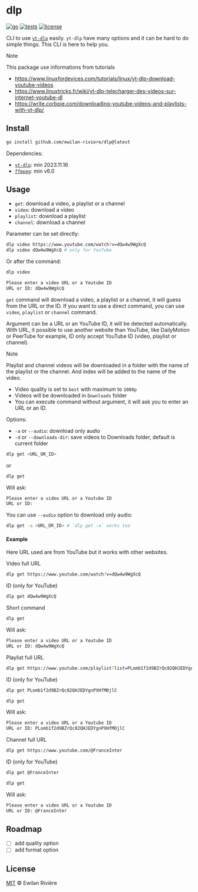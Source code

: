 # dlp

[![go][go-version-src]][go-version-href]
[![tests][tests-src]][tests-href]
[![license][license-src]][license-href]

CLI to use [`yt-dlp`](https://github.com/yt-dlp/yt-dlp) easily. `yt-dlp` have many options and it can be hard to do simple things. This CLI is here to help you.

> [!NOTE]
> This package use informations from tutorials
>
> - <https://www.linuxfordevices.com/tutorials/linux/yt-dlp-download-youtube-videos>
> - <https://www.linuxtricks.fr/wiki/yt-dlp-telecharger-des-videos-sur-internet-youtube-dl>
> - <https://write.corbpie.com/downloading-youtube-videos-and-playlists-with-yt-dlp/>

## Install

```bash
go install github.com/ewilan-riviere/dlp@latest
```

Dependencies:

- [`yt-dlp`](https://github.com/yt-dlp/yt-dlp): min 2023.11.16
- [`ffmpeg`](https://github.com/FFmpeg/FFmpeg): min v6.0

## Usage

- `get`: download a video, a playlist or a channel
- `video`: download a video
- `playlist`: download a playlist
- `channel`: download a channel

Parameter can be set directly:

```bash
dlp video https://www.youtube.com/watch?v=dQw4w9WgXcQ
dlp video dQw4w9WgXcQ # only for YouTube
```

Or after the command:

```bash
dlp video

Please enter a video URL or a Youtube ID
URL or ID: dQw4w9WgXcQ
```

`get` command will download a video, a playlist or a channel, it will guess from the URL or the ID. If you want to use a direct command, you can use `video`, `playlist` or `channel` command.

Argument can be a URL or an YouTube ID, it will be detected automatically. With URL, it possible to use another website than YouTube, like DailyMotion or PeerTube for example, ID only accept YouTube ID (video, playlist or channel).

> [!NOTE]
> Playlist and channel videos will be downloaded in a folder with the name of the playlist or the channel. And index will be added to the name of the video.

- Video quality is set to `best` with maximum to `1080p`
- Videos will be downloaded in `Downloads` folder
- You can execute command without argument, it will ask you to enter an URL or an ID.

Options:

- `-a` or `--audio`: download only audio
- `-d` or `--downloads-dir`: save videos to Downloads folder, default is current folder

```bash
dlp get <URL_OR_ID>
```

or

```bash
dlp get
```

Will ask:

```bash
Please enter a video URL or a Youtube ID
URL or ID:
```

You can use `--audio` option to download only audio:

```bash
dlp get -a <URL_OR_ID> # `dlp get -a` works too
```

#### Example

Here URL used are from YouTube but it works with other websites.

Video full URL

```bash
dlp get https://www.youtube.com/watch?v=dQw4w9WgXcQ
```

ID (only for YouTube)

```bash
dlp get dQw4w9WgXcQ
```

Short command

```bash
dlp get
```

Will ask:

```bash
Please enter a video URL or a Youtube ID
URL or ID: dQw4w9WgXcQ
```

Playlist full URL

```bash
dlp get https://www.youtube.com/playlist?list=PLomb1f2d9BZrQc82QHJEDYgnPXHfMDjlC
```

ID (only for YouTube)

```bash
dlp get PLomb1f2d9BZrQc82QHJEDYgnPXHfMDjlC
```

```bash
dlp get
```

Will ask:

```bash
Please enter a video URL or a Youtube ID
URL or ID: PLomb1f2d9BZrQc82QHJEDYgnPXHfMDjlC
```

Channel full URL

```bash
dlp get https://www.youtube.com/@FranceInter
```

ID (only for YouTube)

```bash
dlp get @FranceInter
```

```bash
dlp get
```

Will ask:

```bash
Please enter a video URL or a Youtube ID
URL or ID: @FranceInter
```

## Roadmap

- [ ] add quality option
- [ ] add format option

## License

[MIT](LICENSE) © Ewilan Rivière

[go-version-src]: https://img.shields.io/static/v1?style=flat&label=Go&message=v1.21&color=00ADD8&logo=go&logoColor=ffffff&labelColor=18181b
[go-version-href]: https://go.dev/
[tests-src]: https://img.shields.io/github/actions/workflow/status/ewilan-riviere/dlp/run-tests.yml?branch=main&label=tests&style=flat&colorA=18181B
[tests-href]: https://github.com/ewilan-riviere/dlp/actions
[license-src]: https://img.shields.io/github/license/ewilan-riviere/dlp.svg?style=flat&colorA=18181B&colorB=00ADD8
[license-href]: https://github.com/ewilan-riviere/dlp/blob/main/LICENSE
